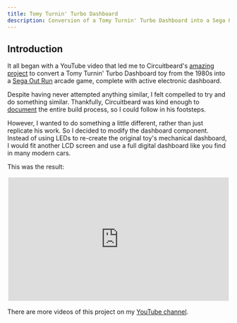 ```yaml
---
title: Tomy Turnin' Turbo Dashboard
description: Conversion of a Tomy Turnin' Turbo Dashboard into a Sega Out Run arcade game.
---
```


## Introduction

It all began with a YouTube video that led me to Circuitbeard's
[amazing project](https://circuitbeard.co.uk/2017/08/28/tomy-turnin-turbo-dashboard-outrun-arcade/)
to convert a Tomy Turnin' Turbo Dashboard toy from the 1980s into a
[Sega Out Run](https://en.wikipedia.org/wiki/Out_Run) arcade game, complete with active
electronic dashboard.

Despite having never attempted anything similar, I felt compelled to try and do something similar.
Thankfully, Circuitbeard was kind enough to
[document](https://circuitbeard.co.uk/2017/08/28/tomy-turnin-turbo-dashboard-outrun-arcade/)
the entire build process, so I could follow in his footsteps.

However, I wanted to do something a little different, rather than just replicate his work.
So I decided to modify the dashboard component. Instead of using LEDs to re-create
the original toy's mechanical dashboard, I would fit another LCD screen and use a full digital
dashboard like you find in many modern cars.

This was the result:

<div style="position: relative; padding-bottom: 56.19%; clip-path: inset(2px 2px)">
<iframe style="border: 1; top: 0; left: 0; width: 100%; height: 100%; position: absolute;" 
 src="https://www.youtube.com/embed/OGrcP-dHPcw" 
 title="YouTube video player" 
 frameborder="0" 
 allow="accelerometer; autoplay; clipboard-write; encrypted-media; gyroscope; picture-in-picture" 
 allowfullscreen></iframe>
</div>

There are more videos of this project on my [YouTube channel](https://www.youtube.com/c/NeilsNonsense).